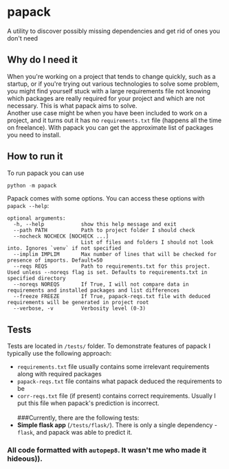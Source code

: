 # papack
A utility to discover possibly missing dependencies and get rid of ones you don't need

## Why do I need it
When you're working on a project that tends to change quickly, such as a startup, or if you're trying out various technologies to solve some problem, you might find yourself
stuck with a large requirements file not knowing which packages are really required for your project and which are not necessary. This is what papack aims to solve.<br>
Another use case might be when you have been included to work on a project, and it turns out it has no `requirements.txt` file (happens all the time on freelance). With papack
you can get the approximate list of packages you need to install.

## How to run it
To run papack you can use
```Python
python -m papack
```
Papack comes with some options. You can access these options with `papack --help`:
```
optional arguments:
  -h, --help            show this help message and exit
  --path PATH           Path to project folder I should check
  --nocheck NOCHECK [NOCHECK ...]
                        List of files and folders I should not look into. Ignores `venv` if not specified
  --implim IMPLIM       Max number of lines that will be checked for presence of imports. Default=50
  --reqs REQS           Path to requirements.txt for this project. Used unless --noreqs flag is set. Defaults to requirements.txt in specified directory
  --noreqs NOREQS       If True, I will not compare data in requirements and installed packages and list differences
  --freeze FREEZE       If True, papack-reqs.txt file with deduced requirements will be generated in project root
  --verbose, -v         Verbosity level (0-3)
```

## Tests
Tests are located in `/tests/` folder. To demonstrate features of papack I typically use the following approach:<br>
- `requirements.txt` file usually contains some irrelevant requirements along with required packages
- `papack-reqs.txt` file contains what papack deduced the requirements to be
- `corr-reqs.txt` file (if present) contains correct requirements. Usually I put this file when papack's prediction is incorrect.<br><br>
###Currently, there are the following tests:
- **Simple flask app** (`/tests/flask/`). There is only a single dependency - `flask`, and papack was able to predict it.

### All code formatted with `autopep8`. It wasn't me who made it hideous)).